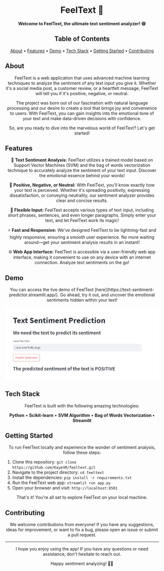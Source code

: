 <h1 align="center">
  <br>
  FeelText 🌟
</h1>

<p align="center">
  <b>Welcome to FeelText, the ultimate text sentiment analyzer! 😄</b>
</p>

<h2 align="center">Table of Contents</h2>

<p align="center">
  <a href="#about">About</a> •
  <a href="#features">Features</a> •
  <a href="#demo">Demo</a> •
  <a href="#tech-stack">Tech Stack</a> •
  <a href="#getting-started">Getting Started</a> •
  <a href="#contributing">Contributing</a>
</p>

<h2 id="about">About</h2>

<p align="center">
  FeelText is a web application that uses advanced machine learning techniques to analyze the sentiment of any text input you give it. Whether it's a social media post, a customer review, or a heartfelt message, FeelText will tell you if it's positive, negative, or neutral.
</p>

<p align="center">
  The project was born out of our fascination with natural language processing and our desire to create a tool that brings joy and convenience to users. With FeelText, you can gain insights into the emotional tone of your text and make data-driven decisions with confidence.
</p>

<p align="center">
  So, are you ready to dive into the marvelous world of FeelText? Let's get started!
</p>

<h2 id="features">Features</h2>

<p align="center">
  📝 <b>Text Sentiment Analysis:</b> FeelText utilizes a trained model based on Support Vector Machines (SVM) and the bag of words vectorization technique to accurately analyze the sentiment of your text input. Discover the emotional essence behind your words!
</p>

<p align="center">
  🎯 <b>Positive, Negative, or Neutral:</b> With FeelText, you'll know exactly how your text is perceived. Whether it's spreading positivity, expressing dissatisfaction, or conveying neutrality, our sentiment analyzer provides clear and concise results.
</p>

<p align="center">
  🔀 <b>Flexible Input:</b> FeelText accepts various types of text input, including short phrases, sentences, and even longer paragraphs. Simply enter your text, and let FeelText work its magic!
</p>

<p align="center">
  ⚡ <b>Fast and Responsive:</b> We've designed FeelText to be lightning-fast and highly responsive, ensuring a smooth user experience. No more waiting around—get your sentiment analysis results in an instant!
</p>

<p align="center">
  🌐 <b>Web App Interface:</b> FeelText is accessible via a user-friendly web app interface, making it convenient to use on any device with an internet connection. Analyze text sentiments on the go!
</p>

<h2 id="demo">Demo</h2>

<p align="center">
  You can access the live demo of FeelText [here](https://text-sentiment-predictor.streamlit.app/). Go ahead, try it out, and uncover the emotional sentiments hidden within your text!
</p>

<p align="center">
  <a href="https://text-sentiment-predictor.streamlit.app/">
  <img src="https://raw.githubusercontent.com/KayenM/Text-Sentiment-Predictor/main/readme_images/readme_img.jpg" alt="FeelText">
  </a>
</p>

<h2 id="tech-stack">Tech Stack</h2>

<p align="center">
  FeelText is built with the following amazing technologies:
</p>

<p align="center">
  <b>Python</b> • <b>Scikit-learn</b> • <b>SVM Algorithm</b> • <b>Bag of Words Vectorization • <b>Streamlit</b></b>
</p>

<h2 id="getting-started">Getting Started</h2>

<p align="center">
  To run FeelText locally and experience the wonder of sentiment analysis, follow these steps:
</p>

<ol>
  <li>Clone this repository: <code>git clone https://github.com/KayenM/feeltext.git</code></li>
  <li>Navigate to the project directory: <code>cd feeltext</code></li>
  <li>Install the dependencies: <code>pip install -r requirements.txt</code></li>
  <li>Run the FeelText web app: <code>streamlit run app.py</code></li>
  <li>Open your browser and visit: <code>http://localhost:8501</code></li>
</ol>

<p align="center">
  That's it! You're all set to explore FeelText on your local machine.
</p>

<h2 id="contributing">Contributing</h2>

<p align="center">
  We welcome contributions from everyone! If you have any suggestions, ideas for improvement, or want to fix a bug, please open an issue or submit a pull request.
</p>

<hr>

<p align="center">
  I hope you enjoy using the app! If you have any questions or need assistance, don't hesitate to reach out.
</p>

<p align="center">
  Happy sentiment analyzing! 🌟😊
</p>
